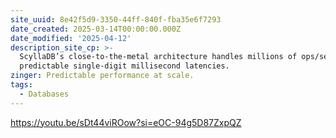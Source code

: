 ```yaml
---
site_uuid: 8e42f5d9-3350-44ff-840f-fba35e6f7293
date_created: 2025-03-14T00:00:00.000Z
date_modified: '2025-04-12'
description_site_cp: >-
  ScyllaDB’s close-to-the-metal architecture handles millions of ops/sec with
  predictable single-digit millisecond latencies.
zinger: Predictable performance at scale.
tags:
  - Databases
---
```








https://youtu.be/sDt44viROow?si=eOC-94g5D87ZxpQZ